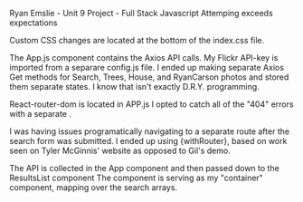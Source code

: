Ryan Emslie - Unit 9 Project - Full Stack Javascript
Attemping exceeds expectations


Custom CSS changes are located at the bottom of the index.css file.

The App.js component contains the Axios API calls.  My Flickr API-key is imported from a separare config.js file.  I ended up making separate Axios Get methods for Search, Trees, House, and RyanCarson photos and stored them separate states.  I know that isn't exactly D.R.Y. programming.

React-router-dom is located in APP.js
I opted to catch all of the "404" errors with a separate <Route component={NoMatch}>.  

I was having issues programatically navigating to a separate route after the search form was submitted.  I ended up using {withRouter}, based on work seen on Tyler McGinnis' website as opposed to Gil's demo.

The API is collected in the App component and then passed down to the ResultsList component
The <ResultsList> component is serving as my "container" component, mapping over the search arrays.